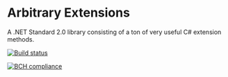 # Arbitrary Extensions

A .NET Standard 2.0 library consisting of a ton of very useful C# extension methods.

[![Build status](https://ci.appveyor.com/api/projects/status/5i2gmikvtr3fiyw9/branch/master?svg=true)](https://ci.appveyor.com/project/arbitrarybytes/arbitrary-extensions/branch/master)

[![BCH compliance](https://bettercodehub.com/edge/badge/arbitrarybytes/arbitrary-extensions?branch=master)](https://bettercodehub.com/)

